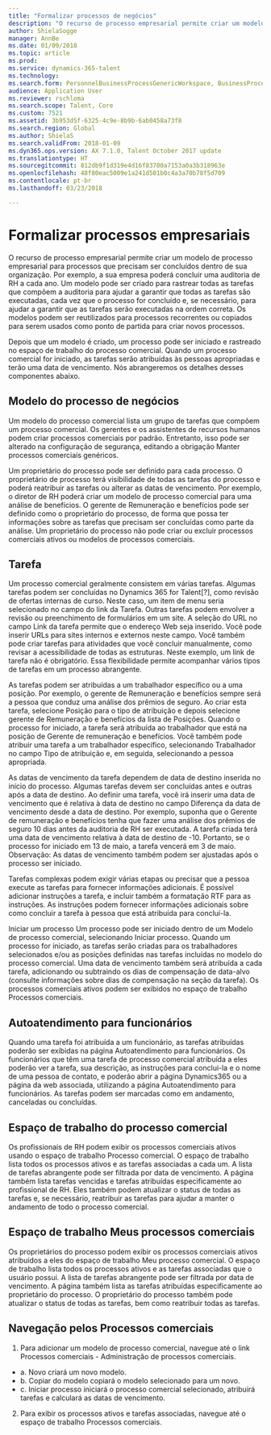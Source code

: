 ```yaml
---
title: "Formalizar processos de negócios"
description: "O recurso de processo empresarial permite criar um modelo de processo empresarial para processos que precisam ser concluídos dentro de sua organização."
author: ShielaSogge
manager: AnnBe
ms.date: 01/09/2018
ms.topic: article
ms.prod: 
ms.service: dynamics-365-talent
ms.technology: 
ms.search.form: PersonnelBusinessProcessGenericWorkspace, BusinessProcessGenericTemplateListpage, BusinessProcessGenericMyTemplates, BusinessProcessGroupAssignment
audience: Application User
ms.reviewer: rschloma
ms.search.scope: Talent, Core
ms.custom: 7521
ms.assetid: 3b953d5f-6325-4c9e-8b9b-6ab0458a73f8
ms.search.region: Global
ms.author: ShielaS
ms.search.validFrom: 2018-01-09
ms.dyn365.ops.version: AX 7.1.0, Talent October 2017 update
ms.translationtype: HT
ms.sourcegitcommit: 812db9f1d319e4d16f83700a7153a0a3b318963e
ms.openlocfilehash: 48f80eac5009e1a241d501b0c4a3a70b78f5d709
ms.contentlocale: pt-br
ms.lasthandoff: 03/23/2018

---
```

# <a name="formalize-business-processes"></a>Formalizar processos empresariais
O recurso de processo empresarial permite criar um modelo de processo empresarial para processos que precisam ser concluídos dentro de sua organização. Por exemplo, a sua empresa poderá concluir uma auditoria de RH a cada ano. Um modelo pode ser criado para rastrear todas as tarefas que compõem a auditoria para ajudar a garantir que todas as tarefas são executadas, cada vez que o processo for concluído e, se necessário, para ajudar a garantir que as tarefas serão executadas na ordem correta. Os modelos podem ser reutilizados para processos recorrentes ou copiados para serem usados como ponto de partida para criar novos processos.

Depois que um modelo é criado, um processo pode ser iniciado e rastreado no espaço de trabalho do processo comercial.  Quando um processo comercial for iniciado, as tarefas serão atribuídas às pessoas apropriadas e terão uma data de vencimento. Nós abrangeremos os detalhes desses componentes abaixo.

## <a name="business-process-template"></a>Modelo do processo de negócios
Um modelo do processo comercial lista um grupo de tarefas que compõem um processo comercial. Os gerentes e os assistentes de recursos humanos podem criar processos comerciais por padrão.  Entretanto, isso pode ser alterado na configuração de segurança, editando a obrigação Manter processos comerciais genéricos.

Um proprietário do processo pode ser definido para cada processo.  O proprietário de processo terá visibilidade de todas as tarefas do processo e poderá reatribuir as tarefas ou alterar as datas de vencimento.  Por exemplo, o diretor de RH poderá criar um modelo de processo comercial para uma análise de benefícios.  O gerente de Remuneração e benefícios pode ser definido como o proprietário do processo, de forma que possa ter informações sobre as tarefas que precisam ser concluídas como parte da análise.  Um proprietário do processo não pode criar ou excluir processos comerciais ativos ou modelos de processos comerciais.

## <a name="task"></a>Tarefa
Um processo comercial geralmente consistem em várias tarefas. Algumas tarefas podem ser concluídas no Dynamics 365 for Talent[?], como revisão de ofertas internas de curso. Neste caso, um item de menu seria selecionado no campo do link da Tarefa. Outras tarefas podem envolver a revisão ou preenchimento de formulários em um site. A seleção do URL no campo Link da tarefa permite que o endereço Web seja inserido. Você pode inserir URLs para sites internos e externos neste campo. Você também pode criar tarefas para atividades que você concluir manualmente, como revisar a acessibilidade de todas as estruturas. Neste exemplo, um link de tarefa não é obrigatório. Essa flexibilidade permite acompanhar vários tipos de tarefas em um processo abrangente.

As tarefas podem ser atribuídas a um trabalhador específico ou a uma posição. Por exemplo, o gerente de Remuneração e benefícios sempre será a pessoa que conduz uma análise dos prêmios de seguro.   Ao criar esta tarefa, selecione Posição para o tipo de atribuição e depois selecione gerente de Remuneração e benefícios da lista de Posições. Quando o processo for iniciado, a tarefa será atribuída ao trabalhador que está na posição de Gerente de remuneração e benefícios. Você também pode atribuir uma tarefa a um trabalhador específico, selecionando Trabalhador no campo Tipo de atribuição e, em seguida, selecionando a pessoa apropriada.

As datas de vencimento da tarefa dependem de data de destino inserida no início do processo. Algumas tarefas devem ser concluídas antes e outras após a data de destino.  Ao definir uma tarefa, você irá inserir uma data de vencimento que é relativa à data de destino no campo Diferença da data de vencimento desde a data de destino. Por exemplo, suponha que o Gerente de remuneração e benefícios tenha que fazer uma análise dos prêmios de seguro 10 dias antes da auditoria de RH ser executada. A tarefa criada terá uma data de vencimento relativa à data de destino de -10. Portanto, se o processo for iniciado em 13 de maio, a tarefa vencerá em 3 de maio. Observação: As datas de vencimento também podem ser ajustadas após o processo ser iniciado.

Tarefas complexas podem exigir várias etapas ou precisar que a pessoa execute as tarefas para fornecer informações adicionais. É possível adicionar instruções a tarefa, e incluir também a formatação RTF para as instruções. As instruções podem fornecer informações adicionais sobre como concluir a tarefa à pessoa que está atribuída para concluí-la.

Iniciar um processo Um processo pode ser iniciado dentro de um Modelo de processo comercial, selecionando Iniciar processo.  Quando um processo for iniciado, as tarefas serão criadas para os trabalhadores selecionados e/ou as posições definidas nas tarefas incluídas no modelo do processo comercial. Uma data de vencimento também será atribuída a cada tarefa, adicionando ou subtraindo os dias de compensação de data-alvo (consulte informações sobre dias de compensação na seção da tarefa). Os processos comerciais ativos podem ser exibidos no espaço de trabalho Processos comerciais. 

## <a name="employee-self-service"></a>Autoatendimento para funcionários
Quando uma tarefa foi atribuída a um funcionário, as tarefas atribuídas poderão ser exibidas na página Autoatendimento para funcionários. Os funcionários que têm uma tarefa de processo comercial atribuída a eles poderão ver a tarefa, sua descrição, as instruções para conclui-la e o nome de uma pessoa de contato, e poderão abrir a página Dynamics365 ou a página da web associada, utilizando a página Autoatendimento para funcionários. As tarefas podem ser marcadas como em andamento, canceladas ou concluídas.

## <a name="business-process-workspace"></a>Espaço de trabalho do processo comercial
Os profissionais de RH podem exibir os processos comerciais ativos usando o espaço de trabalho Processo comercial. O espaço de trabalho lista todos os processos ativos e as tarefas associadas a cada um. A lista de tarefas abrangente pode ser filtrada por data de vencimento. A página também lista tarefas vencidas e tarefas atribuídas especificamente ao profissional de RH. Eles também podem atualizar o status de todas as tarefas e, se necessário, reatribuir as tarefas para ajudar a manter o andamento de todo o processo comercial.

## <a name="my-business-processes-workspace"></a>Espaço de trabalho Meus processos comerciais
Os proprietários do processo podem exibir os processos comerciais ativos atribuídos a eles do espaço de trabalho Meu processo comercial. O espaço de trabalho lista todos os processos ativos e as tarefas associadas que o usuário possui.  A lista de tarefas abrangente pode ser filtrada por data de vencimento. A página também lista as tarefas atribuídas especificamente ao proprietário do processo. O proprietário do processo também pode atualizar o status de todas as tarefas, bem como reatribuir todas as tarefas.

## <a name="navigating-business-processes"></a>Navegação pelos Processos comerciais
1.   Para adicionar um modelo de processo comercial, navegue até o link Processos comerciais - Administração de processos comerciais.
 - a.   Novo criará um novo modelo.
 - b.   Copiar do modelo copiará o modelo selecionado para um novo.
 - c.   Iniciar processo iniciará o processo comercial selecionado, atribuirá tarefas e calculará as datas de vencimento.  
2.  Para exibir os processos ativos e tarefas associadas, navegue até o espaço de trabalho Processos comerciais.


